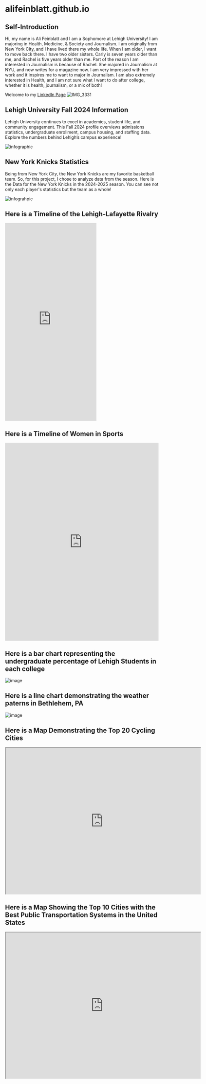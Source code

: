 # alifeinblatt.github.io

## Self-Introduction
Hi, my name is Ali Feinblatt and I am a Sophomore at Lehigh University! I am majoring in Health, Medicine, & Society and Journalism. I am originally from New York City, and I have lived there my whole life. When I am older, I want to move back there. I have two older sisters. Carly is seven years older than me, and Rachel is five years older than me. Part of the reason I am interested in Journalism is because of Rachel. She majored in Journalism at NYU, and now writes for a magazine now. I am very impressed with her work and it inspires me to want to major in Journalism. I am also extremely interested in Health, and I am not sure what I want to do after college, whether it is health, journalism, or a mix of both!

Welcome to my [LinkedIn Page](https://www.linkedin.com/in/ali-feinblatt-5a7774295/)
![IMG_3331](https://github.com/user-attachments/assets/afe92d4e-212a-45db-94a6-d8f08778f602)

## Lehigh University Fall 2024 Information

Lehigh University continues to excel in academics, student life, and community engagement. This Fall 2024 profile overviews admissions statistics, undergraduate enrollment, campus housing, and staffing data. Explore the numbers behind Lehigh’s campus experience!

![infographic](graphics.png)



## New York Knicks Statistics

Being from New York City, the New York Knicks are my favorite basketball team. So, for this project, I chose to analyze data from the season. Here is the Data for the New York Knicks in the 2024-2025 season. You can see  not only each player's statistics but the team as a whole! 

![infograhpic](https://github.com/alifeinblatt/alifeinblatt.github.io/blob/main/Invitacio%CC%81n%20Cumplean%CC%83os%20Elegante%20Negro%20y%20Dorado%20(2).png?raw=true)


## Here is a Timeline of the Lehigh-Lafayette Rivalry
<iframe src='https://cdn.knightlab.com/libs/timeline3/latest/embed/index.html?source=v2%3A2PACX-1vRrZG2bFZGxB5R2WUWFQ_Mn8ZDo9PycaIEJ11KbGC7xwCZjGFHXLnzGBMhHTulcIjU5QILWoqQrSY0X&font=Default&lang=en&initial_zoom=2&width=100%25&height=650 width='100%' height='650' webkitallowfullscreen mozallowfullscreen allowfullscreen frameborder='0'></iframe>

## Here is a Timeline of Women in Sports
<iframe src='https://cdn.knightlab.com/libs/timeline3/latest/embed/index.html?source=1leixmZEQ6MiKPLOvUqd89mQPgkDcnXH6lwtWZ2mp6Ow&font=Default&lang=en&initial_zoom=2&height=650' width='100%' height='650' webkitallowfullscreen mozallowfullscreen allowfullscreen frameborder='0'></iframe>

## Here is a bar chart representing the undergraduate percentage of Lehigh Students in each college 
![image](https://github.com/user-attachments/assets/ea2f98f8-d554-40e0-a34a-1f9f5e863c19)


## Here is a line chart demonstrating the weather paterns in Bethlehem, PA
![image](https://github.com/user-attachments/assets/79db0a7b-c7a1-4056-967c-684b82c1110d)


## Here is a Map Demonstrating the Top 20 Cycling Cities
<iframe src="https://www.google.com/maps/d/u/0/embed?mid=1MVsiQaBzcgR3L1MQqDgUKIc4V1KqApM&ehbc=2E312F" width="640" height="480"></iframe>


## Here is a Map Showing the Top 10 Cities with the Best Public Transportation Systems in the United States
<iframe src="https://www.google.com/maps/d/u/0/embed?mid=1gQNfmHhAEljglkRdMRPFHcLsq1P7tK0&ehbc=2E312F" width="640" height="480"></iframe>
